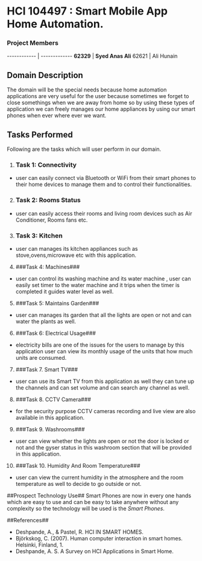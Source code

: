 # HCI 104497 : Smart Mobile App Home Automation. #
### Project Members ###
------------ | -------------
**62329** | **Syed Anas Ali**
62621 | Ali Hunain
## Domain Description ##
The domain will be the special needs because home automation applications are very useful for the user because sometimes we forget to close somethings when we are away from home so by using these types of application we can freely manages our home appliances by using our smart phones when ever where ever we want.

## Tasks Performed ##
Following are the tasks which will user perform in our domain.

1. ### Task 1: Connectivity ###
- user can easily connect via Bluetooth or WiFi from their smart phones to their home devices to manage them and to control their functionalities.

2. ### Task 2: Rooms Status ###
- user can easily access their rooms and living room devices such as Air Conditioner, Rooms fans etc.

3. ### Task 3: Kitchen ###
- user can manages its kitchen appliances such as stove,ovens,microwave etc with this application.

4. ###Task 4: Machines###
- user can control its washing machine and its water machine , user can easily set timer to the water machine and it trips when the timer is completed it guides water level as well.

5. ###Task 5: Maintains Garden###
- user can manages its garden that all the lights are open or not and can water the plants as well.

6. ###Task 6: Electrical Usage###
- electricity bills are one of the issues for the users to manage by this application user can view its monthly usage of the units that how much units are consumed.

7. ###Task 7. Smart TV###
- user can use its Smart TV from this application as well they can tune up the channels and can set volume and can search any channel as well.

8. ###Task 8. CCTV Camera###
- for the security purpose CCTV cameras recording and live view are also available in this application.

9. ###Task 9. Washrooms###
- user can view whether the lights are open or not the door is locked or not and the gyser status in this washroom section that will be provided in this application.

10. ###Task 10. Humidity And Room Temperature###
- user can view the current humidity in the atmosphere and the room temperature as well to decide to go outside or not.

##Prospect Technology Use##
Smart Phones are now in every one hands which are easy to use and can be easy to take anywhere without any complexity so the technology will be used is the *Smart Phones*.

##References## 
- Deshpande, A., & Pastel, R. HCI IN SMART HOMES.
- Björkskog, C. (2007). Human computer interaction in smart homes. Helsinki, Finland, 1.
- Deshpande, A. S. A Survey on HCI Applications in Smart Home.                      
